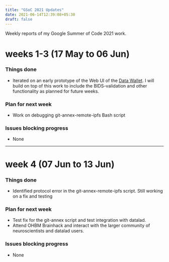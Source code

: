 ```yaml
---
title: "GSoC 2021 Updates"
date: 2021-06-14T12:39:08+05:30
draft: false
---
```


Weekly reports of my Google Summer of Code 2021 work.

# weeks 1-3 (17 May to 06 Jun)
### Things done
- Iterated on an early prototype of the Web UI of the [Data Wallet](https://github.com/opscientia/web3weekend-hackathon "GitHub repository"). I will build on top of this work to include the BIDS-validation and other functionality as planned for future weeks.
### Plan for next week
- Work on debugging git-annex-remote-ipfs Bash script
### Issues blocking progress
- None

---

# week 4 (07 Jun to 13 Jun)
### Things done
- Identified protocol error in the git-annex-remote-ipfs script. Still working on a fix and testing
### Plan for next week
- Test fix for the git-annex script and test integration with datalad.
- Attend OHBM Brainhack and interact with the larger community of neuroscientists and datalad users.
### Issues blocking progress
- None
